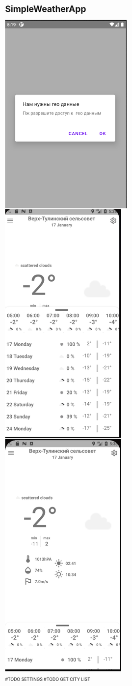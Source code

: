 # SimpleWeatherApp

![Image alt](https://github.com/PrilepskiyAE/SimpleWeatherApp/blob/master/images/1.bmp)
![Image alt](https://github.com/PrilepskiyAE/SimpleWeatherApp/blob/master/images/2.bmp)
![Image alt](https://github.com/PrilepskiyAE/SimpleWeatherApp/blob/master/images/3.bmp)

#TODO SETTINGS
#TODO GET CITY LIST
